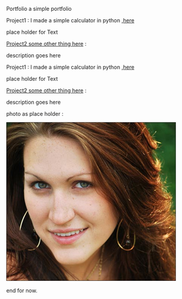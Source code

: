 Portfolio
a simple portfolio

Project1 :
I made a simple calculator in python ,[here](https://github.com/Jpnsamurai/project-one)

place holder for Text

[Project2 some other thing here](https://github.com/Jpnsamurai/Programing-) : 



description goes here 




Project1 :
I made a simple calculator in python ,[here](https://github.com/Jpnsamurai/project-one)

place holder for Text

[Project2 some other thing here](https://github.com/Jpnsamurai/Programing-) : 



description goes here 


photo as place holder :

![](/images/sample%20photo-1.jfif)

end for now.

